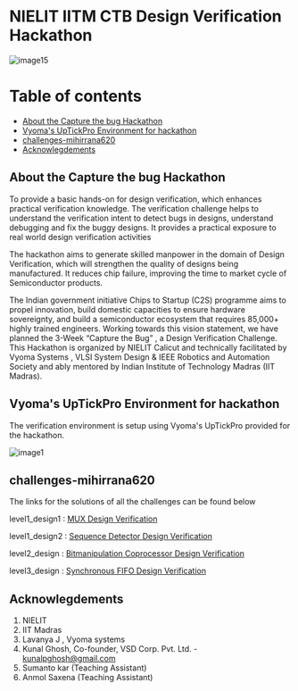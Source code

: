# NIELIT IITM CTB Design Verification Hackathon

![image15](https://user-images.githubusercontent.com/84765232/182156869-24578c69-2fbf-4c62-b9f9-7706d5b27917.png)

# Table of contents

- [About the Capture the bug Hackathon](#about-the-capture-the-bug-hackathon)
- [Vyoma's UpTickPro Environment for hackathon](#vyomas-uptickpro-environment-for-hackathon)
- [challenges-mihirrana620](#challenges-mihirrana620)
- [Acknowlegdements](#acknowlegdements)


## About the Capture the bug Hackathon
To provide a basic hands-on for design verification, which enhances practical verification knowledge. The verification challenge helps to understand the verification intent to detect bugs in designs, understand debugging and fix the buggy designs. It provides a practical exposure to real world design verification activities

The hackathon aims to generate skilled manpower in the domain of Design Verification, which will strengthen the quality of designs being manufactured. It reduces chip failure, improving the time to market cycle of Semiconductor products.

The Indian government initiative Chips to Startup (C2S) programme aims to propel innovation, build domestic capacities to ensure hardware sovereignty, and build a semiconductor ecosystem that requires 85,000+ highly trained engineers. Working towards this vision statement, we have planned the 3-Week “Capture the Bug” , a Design Verification Challenge.
This Hackathon is organized by NIELIT Calicut and technically facilitated by Vyoma Systems , VLSI System Design & IEEE Robotics and Automation Society and ably mentored by Indian Institute of Technology Madras (IIT Madras).

## Vyoma's UpTickPro Environment for hackathon

The verification environment is setup using Vyoma's UpTickPro provided for the hackathon.

![image1](https://user-images.githubusercontent.com/84765232/182143516-24fa1eb6-35d9-4a3b-8bfe-d212eea3b726.png)

 ## challenges-mihirrana620

The links for the solutions of all the challenges can be found below

level1_design1  : [MUX Design Verification](https://github.com/vyomasystems-lab/challenges-mihirrana620/tree/master/level1_design1)

level1_design2  : [Sequence Detector Design Verification](https://github.com/vyomasystems-lab/challenges-mihirrana620/tree/master/level1_design2)

level2_design   : [Bitmanipulation Coprocessor Design Verification](https://github.com/vyomasystems-lab/challenges-mihirrana620/tree/master/level2_design)

level3_design   : [Synchronous FIFO Design Verification](https://github.com/vyomasystems-lab/challenges-mihirrana620/tree/master/level3_design)

## Acknowlegdements
1. NIELIT
2. IIT Madras
3. Lavanya J , Vyoma systems 
4. Kunal Ghosh, Co-founder, VSD Corp. Pvt. Ltd. - kunalpghosh@gmail.com
5. Sumanto kar (Teaching Assistant)
6. Anmol Saxena (Teaching Assistant)


